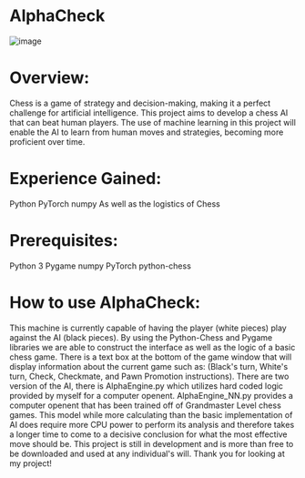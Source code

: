 # AlphaCheck

![image](https://github.com/scott-fisher894/AlphaCheck/assets/130784031/f3a406ca-7bba-434d-b464-ed7ee9bd4aea)
# Overview:
Chess is a game of strategy and decision-making, making it a perfect challenge for artificial intelligence. This project aims to develop a chess AI that can beat human players. The use of machine learning in this project will enable the AI to learn from human moves and strategies, becoming more proficient over time.

# Experience Gained:
Python
PyTorch
numpy
As well as the logistics of Chess

# Prerequisites:
Python 3
Pygame
numpy
PyTorch
python-chess

# How to use AlphaCheck:
This machine is currently capable of having the player (white pieces) play against the AI (black pieces). By using the Python-Chess and Pygame libraries we are able to construct the interface as well as the logic of a basic chess game. There is a text box at the bottom of the game window that will display information about the current game such as: (Black's turn, White's turn, Check, Checkmate, and Pawn Promotion instructions). There are two version of the AI, there is AlphaEngine.py which utilizes hard coded logic provided by myself for a computer openent. AlphaEngine_NN.py provides a computer openent that has been trained off of Grandmaster Level chess games. This model while more calculating than the basic implementation of AI does require more CPU power to perform its analysis and therefore takes a longer time to come to a decisive conclusion for what the most effective move should be. This project is still in development and is more than free to be downloaded and used at any individual's will. Thank you for looking at my project!
